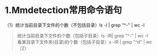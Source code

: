 # 1.Mmdetection常用命令语句
（1）统计当前目录下文件的个数（不包括目录）ls -l | grep "^-" | wc -l   <br>
  >统计当前目录下文件的个数（包括子目录）ls -lR| grep "^-" | wc -l    <br>
  >看某目录下文件夹(目录)的个数（包括子目录）s -lR | grep "^d" | wc<br>
（2）
